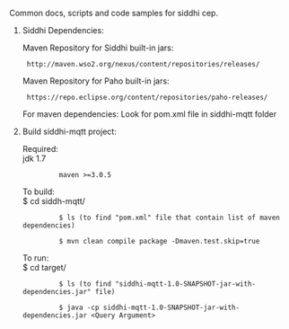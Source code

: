 Common docs, scripts and code samples for siddhi cep.

1. Siddhi Dependencies:

	Maven Repository for Siddhi built-in jars: 

		http://maven.wso2.org/nexus/content/repositories/releases/
	
	Maven Repository for Paho built-in jars:

		https://repo.eclipse.org/content/repositories/paho-releases/
	
	For maven dependencies:
		Look for pom.xml file in siddhi-mqtt folder
	
2. Build siddhi-mqtt project:
	
	Required:   	
		        jdk 1.7
			
		        maven >=3.0.5
				
	To build: 	
		        $ cd siddh-mqtt/
			
		        $ ls (to find "pom.xml" file that contain list of maven dependencies)
		        
		        $ mvn clean compile package -Dmaven.test.skip=true
				
	To run:		
		        $ cd target/
			
		        $ ls (to find "siddhi-mqtt-1.0-SNAPSHOT-jar-with-dependencies.jar" file)
			
		        $ java -cp siddhi-mqtt-1.0-SNAPSHOT-jar-with-dependencies.jar <Query Argument>
			

